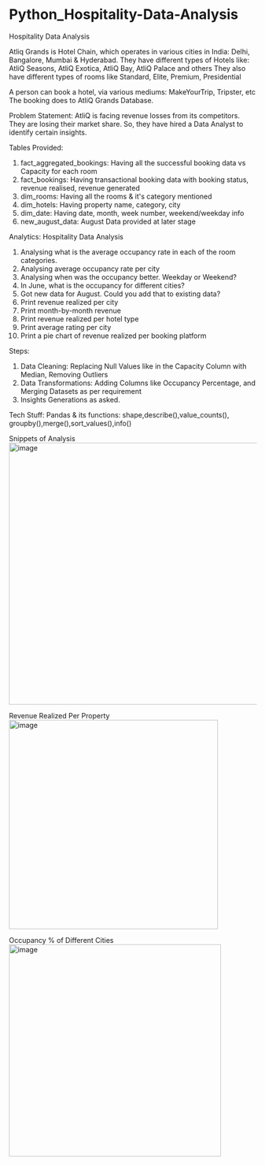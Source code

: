 # Python_Hospitality-Data-Analysis
Hospitality Data Analysis

Atliq Grands is Hotel Chain, which operates in various cities in India: Delhi, Bangalore, Mumbai & Hyderabad.
They have different types of Hotels like: AtliQ Seasons, AtliQ Exotica, AtliQ Bay, AtliQ Palace and others
They also have different types of rooms like Standard, Elite, Premium, Presidential

A person can book a hotel, via various mediums: MakeYourTrip, Tripster, etc
The booking does to AtliQ Grands Database.

Problem Statement:
AtliQ is facing revenue losses from its competitors. They are losing their market share. So, they have hired a Data Analyst to identify certain insights.

Tables Provided:
1. fact_aggregated_bookings: Having all the successful booking data vs Capacity for each room
2. fact_bookings: Having transactional booking data with booking status, revenue realised, revenue generated
3. dim_rooms: Having all the rooms & it's category mentioned
4. dim_hotels: Having property name, category, city
5. dim_date: Having date, month, week number, weekend/weekday info
6. new_august_data: August Data provided at later stage

Analytics:
Hospitality Data Analysis
1. Analysing what is the average occupancy rate in each of the room categories.
2. Analysing average occupancy rate per city
3. Analysing when was the occupancy better. Weekday or Weekend?
4. In June, what is the occupancy for different cities?
5. Got new data for August. Could you add that to existing data?
6. Print revenue realized per city
7. Print month-by-month revenue
8. Print revenue realized per hotel type
9. Print average rating per city
10. Print a pie chart of revenue realized per booking platform

Steps:
1. Data Cleaning: Replacing Null Values like in the Capacity Column with Median, Removing Outliers
2. Data Transformations: Adding Columns like Occupancy Percentage, and Merging Datasets as per requirement
3. Insights Generations as asked.

Tech Stuff:
Pandas & its functions: shape,describe(),value_counts(), groupby(),merge(),sort_values(),info()<br>

Snippets of Analysis<br>
<img width="532" alt="image" src="https://github.com/DMSinha/Python_Hospitality-Data-Analysis/assets/101706831/aaecd8c9-cad0-4827-a74d-be6e781abfe0">

Revenue Realized Per Property<br>
<img width="425" alt="image" src="https://github.com/DMSinha/Python_Hospitality-Data-Analysis/assets/101706831/87238955-7fde-4a8f-9efb-4517ea465cf8">

Occupancy % of Different Cities<br>
<img width="431" alt="image" src="https://github.com/DMSinha/Python_Hospitality-Data-Analysis/assets/101706831/3448adbe-1974-4b17-836b-7d07e0d6327d">



